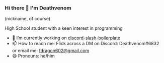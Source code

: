 ### Hi there 👋 I'm Deathvenom
 (nickname, of course)

High School student with a keen interest in programming

- 🔭 I’m currently working on [discord-slash-boilerplate](https://github.com/DeathVenom54/discord-slash-boilerplate)
- 📫 How to reach me: Flick across a DM on Discord: Deathvenom#6832 or email me: fdragon602@gmail.com
- 😄 Pronouns: he/him
